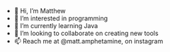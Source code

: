 - 👋 Hi, I’m Matthew
- 👀 I’m interested in programming
- 🌱 I’m currently learning Java
- 💞️ I’m looking to collaborate on creating new tools 
- 📫 Reach me at @matt.amphetamine, on instagram
